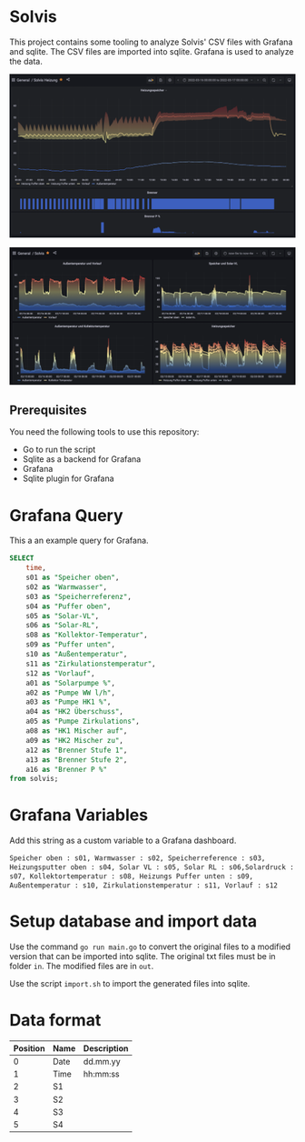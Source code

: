 # Solvis
This project contains some tooling to analyze Solvis' CSV files with Grafana and sqlite. The CSV files are imported into sqlite. Grafana is used to analyze the data.

![Grafana dashboard example](images/grafana-example-1.png)

![Grafana dashboard example](images/grafana-example-2.png)

## Prerequisites
You need the following tools to use this repository:

* Go to run the script
* Sqlite as a backend for Grafana
* Grafana
* Sqlite plugin for Grafana

# Grafana Query
This a an example query for Grafana.

```sql
SELECT 
    time, 
    s01 as "Speicher oben",
    s02 as "Warmwasser",
    s03 as "Speicherreferenz",
    s04 as "Puffer oben",
    s05 as "Solar-VL",
    s06 as "Solar-RL",
    s08 as "Kollektor-Temperatur",
    s09 as "Puffer unten",
    s10 as "Außentemperatur",
    s11 as "Zirkulationstemperatur",
    s12 as "Vorlauf",
    a01 as "Solarpumpe %",
    a02 as "Pumpe WW l/h",
    a03 as "Pumpe HK1 %",
    a04 as "HK2 Überschuss",
    a05 as "Pumpe Zirkulations",
    a08 as "HK1 Mischer auf",
    a09 as "HK2 Mischer zu",
    a12 as "Brenner Stufe 1",
    a13 as "Brenner Stufe 2",
    a16 as "Brenner P %"
from solvis;
```

# Grafana Variables
Add this string as a custom variable to a Grafana dashboard.

```
Speicher oben : s01, Warmwasser : s02, Speicherreference : s03, Heizungsputter oben : s04, Solar VL : s05, Solar RL : s06,Solardruck : s07, Kollektortemperatur : s08, Heizungs Puffer unten : s09, Außentemperatur : s10, Zirkulationstemperatur : s11, Vorlauf : s12
```

# Setup database and import data
Use the command ``go run main.go`` to convert the original files to a modified version that can be imported into sqlite. The original txt files must be in folder `in`. The modified files are in `out`.

Use the script ``import.sh`` to import the generated files into sqlite. 

# Data format
|Position |Name |Description|
|---------|-----|-----------|
|0        |Date |dd.mm.yy   |
|1        |Time |hh:mm:ss   |
|2        |S1   |           |
|3        |S2   |           |
|4        |S3   |           |
|5        |S4   |           |
